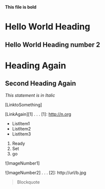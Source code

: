 **This file is bold**
# Hello World Heading 
## Hello World Heading number 2

Heading Again
===========

Second Heading Again
--------------------

*This statement is in Italic*

[LinktoSomething]

[LinkAgain][1]
.
.
.
[1]: http://n.org

- ListItem1
- ListItem2
- ListItem3

1. Ready
2. Set 
3. go

![ImageNumber1]

![ImageNumber2]
.
.
.
[2]: http://url/b.jpg

> Blockquote


